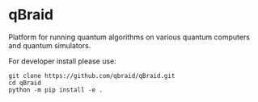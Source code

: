 # qBraid
Platform for running quantum algorithms on various quantum computers and quantum simulators.

For developer install please use:
```
git clone https://github.com/qbraid/qBraid.git
cd qBraid
python -m pip install -e .

```
